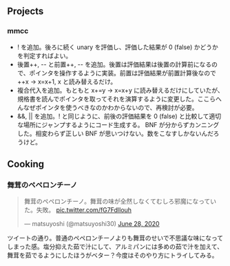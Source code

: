 ## Projects

### mmcc

- ! を追加。後ろに続く unary を評価し、評価した結果が 0 (false) かどうかを判定すればよい。
- 後置++, -- と前置++, -- を追加。後置は評価結果は後置の計算前になるので、ポインタを操作するように実装。前置は評価結果が前置計算後なので ++x -> x=x+1, x と読み替えるだけ。
- 複合代入を追加。もともと x+=y -> x=x+y に読み替えるだけにしていたが、規格書を読んでポインタを取ってそれを演算するように変更した。ここらへんなぜポインタを使うべきなのかわからないので、再検討が必要。
- &&, || を追加。! と同じように、前後の評価結果を 0 (false) と比較して適切な場所にジャンプするようにコード生成する。 BNF が分からずカンニングした。相変わらず正しい BNF が思いつけない。数をこなすしかないんだろうけど。

## Cooking

### 舞茸のペペロンチーノ

<blockquote class="twitter-tweet"><p lang="ja" dir="ltr">舞茸のペペロンチーノ。舞茸の味が全然しなくてむしろ邪魔になっていた。失敗。 <a href="https://t.co/fG7FdlIouh">pic.twitter.com/fG7FdlIouh</a></p>&mdash; matsuyoshi (@matsuyoshi30) <a href="https://twitter.com/matsuyoshi30/status/1277171038359416835?ref_src=twsrc%5Etfw">June 28, 2020</a></blockquote> <script async src="https://platform.twitter.com/widgets.js" charset="utf-8"></script>

ツイートの通り。普通のペペロンチーノよりも舞茸のせいで不思議な味になってしまった感。塩分抑えた茹で汁にして、アルミパンには多めの茹で汁を加えて、舞茸を茹でるようにしたほうがベター？今度はそのやり方にトライしてみる。
